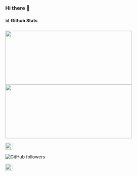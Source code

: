 ### Hi there 👋

#### 📊 Github Stats
<div>
  <img height="170em" width="400em" src="https://github-readme-stats.vercel.app/api?username=igor-rib-souza&show_icons=true&theme=dracula">
  <img height="170em" width="400em" src="https://github-readme-stats.vercel.app/api/top-langs/?username=igor-rib-souza&show_icons=true&theme=dracula&include_all_commits=true&count_private=true&layout=compact"/>
</div>


[<img src="https://img.shields.io/github/followers?style=flat-square&logo=Linkedin&logoColor=white&link=https://www.linkedin.com/in/rogi-rib/" height="22" title="LinkedIn" />](https://www.linkedin.com/in/rogi-rib/)

![GitHub followers](https://img.shields.io/github/followers/igor-rib-souza?label=Seguir&style=social)

[<img src="https://img.shields.io/badge/-LinkedIn-blue?style=flat-square&logo=Linkedin&logoColor=white&link=https://www.linkedin.com/in/rogi-rib/" height="22" title="LinkedIn" />](https://www.linkedin.com/in/rogi-rib/) 
<!--
**igor-rib-souza/igor-rib-souza** is a ✨ _special_ ✨ repository because its `README.md` (this file) appears on your GitHub profile.

Here are some ideas to get you started:

- 🔭 I’m currently working on ...
- 🌱 I’m currently learning ...
- 👯 I’m looking to collaborate on ...
- 🤔 I’m looking for help with ...
- 💬 Ask me about ...
- 📫 How to reach me: ...
- 😄 Pronouns: ...
- ⚡ Fun fact: ...
-->
